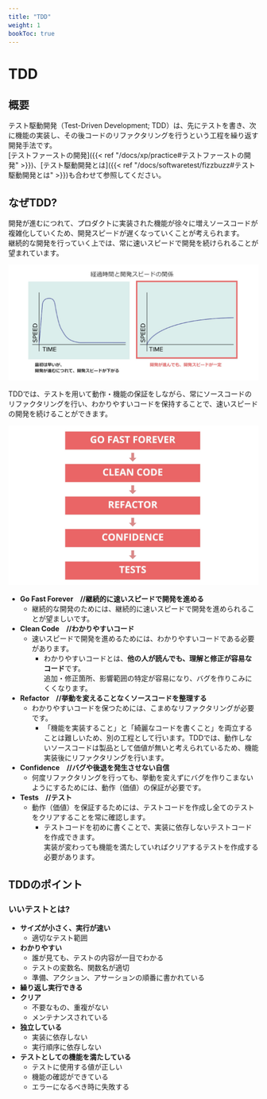 ```yaml
---
title: "TDD"
weight: 1
bookToc: true
---
```


# TDD
## 概要
テスト駆動開発（Test-Driven Development; TDD）は、先にテストを書き、次に機能の実装し、その後コードのリファクタリングを行うという工程を繰り返す開発手法です。  
[テストファーストの開発]({{< ref "/docs/xp/practice#テストファーストの開発" >}})、[テスト駆動開発とは]({{< ref "/docs/softwaretest/fizzbuzz#テスト駆動開発とは" >}})も合わせて参照してください。

## なぜTDD?

開発が進むにつれて、プロダクトに実装された機能が徐々に増えソースコードが複雑化していくため、開発スピードが遅くなっていくことが考えられます。  
継続的な開発を行っていく上では、常に速いスピードで開発を続けられることが望まれています。

![](developmentSpeed.jpg)

TDDでは、テストを用いて動作・機能の保証をしながら、常にソースコードのリファクタリングを行い、わかりやすいコードを保持することで、速いスピードの開発を続けることができます。

![](WhyTDD.jpg)

- **Go Fast Forever　//継続的に速いスピードで開発を進める**
  - 継続的な開発のためには、継続的に速いスピードで開発を進められることが望ましいです。
- **Clean Code　//わかりやすいコード**
  - 速いスピードで開発を進めるためには、わかりやすいコードである必要があります。
      - わかりやすいコードとは、**他の人が読んでも、理解と修正が容易なコード**です。  
追加・修正箇所、影響範囲の特定が容易になり、バグを作りこみにくくなります。 
- **Refactor　//挙動を変えることなくソースコードを整理する**
  - わかりやすいコードを保つためには、こまめなリファクタリングが必要です。
    - 「機能を実装すること」と「綺麗なコードを書くこと」を両立することは難しいため、別の工程として行います。TDDでは、動作しないソースコードは製品として価値が無いと考えられているため、機能実装後にリファクタリングを行います。
- **Confidence　//バグや後退を発生させない自信**
  - 何度リファクタリングを行っても、挙動を変えずにバグを作りこまないようにするためには、動作（価値）の保証が必要です。
- **Tests　//テスト**
  - 動作（価値）を保証するためには、テストコードを作成し全てのテストをクリアすることを常に確認します。
    - テストコードを初めに書くことで、実装に依存しないテストコードを作成できます。  
      実装が変わっても機能を満たしていればクリアするテストを作成する必要があります。

## TDDのポイント

### いいテストとは?
- **サイズが小さく、実行が速い**
  - 適切なテスト範囲
- **わかりやすい**
  - 誰が見ても、テストの内容が一目でわかる
  - テストの変数名、関数名が適切
  - 準備、アクション、アサーションの順番に書かれている
- **繰り返し実行できる**
- **クリア**
  - 不要なもの、重複がない
  - メンテナンスされている
- **独立している**
  - 実装に依存しない
  - 実行順序に依存しない
- **テストとしての機能を満たしている**
  - テストに使用する値が正しい
  - 機能の確認ができている
  - エラーになるべき時に失敗する
